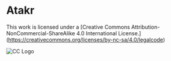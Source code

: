 # Atakr
This work is licensed under a [Creative Commons Attribution-NonCommercial-ShareAlike 4.0 International License.] (https://creativecommons.org/licenses/by-nc-sa/4.0/legalcode)

![CC Logo](https://i.creativecommons.org/l/by-nc-sa/4.0/88x31.png)
